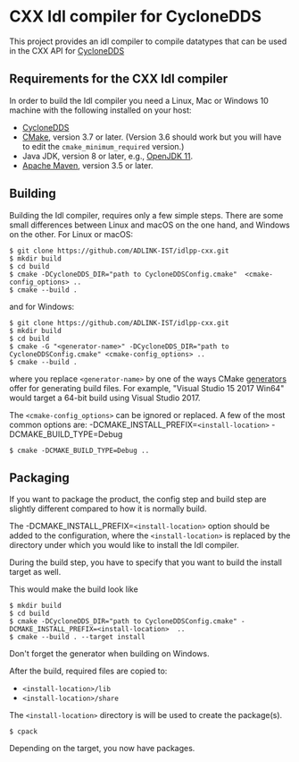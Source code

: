 # CXX Idl compiler for CycloneDDS

This project provides an idl compiler to compile datatypes that can be used in the CXX API for [CycloneDDS](https://github.com/eclipse-cyclonedds/cyclonedds/) 

## Requirements for the CXX Idl compiler

In order to build the Idl compiler you need a Linux, Mac or Windows 10 machine with the following
installed on your host:
  
  * [CycloneDDS](https://github.com/eclipse-cyclonedds/cyclonedds/) 
  * [CMake](https://cmake.org/download/), version 3.7 or later.  (Version 3.6 should work but you
    will have to edit the ``cmake_minimum_required`` version.)
  * Java JDK, version 8 or later, e.g., [OpenJDK 11](http://jdk.java.net/11/).
  * [Apache Maven](http://maven.apache.org/download.cgi), version 3.5 or later.


## Building

Building the Idl compiler, requires only a few simple steps. There are some small differences
between Linux and macOS on the one hand, and Windows on the other. For Linux or macOS:

    $ git clone https://github.com/ADLINK-IST/idlpp-cxx.git
    $ mkdir build
    $ cd build
    $ cmake -DCycloneDDS_DIR="path to CycloneDDSConfig.cmake"  <cmake-config_options> ..
    $ cmake --build .

and for Windows:

    $ git clone https://github.com/ADLINK-IST/idlpp-cxx.git
    $ mkdir build
    $ cd build
    $ cmake -G "<generator-name>" -DCycloneDDS_DIR="path to CycloneDDSConfig.cmake" <cmake-config_options> ..
    $ cmake --build .

where you replace ``<generator-name>`` by one of the ways
CMake [generators](https://cmake.org/cmake/help/latest/manual/cmake-generators.7.html) offer for
generating build files.  For example, "Visual Studio 15 2017 Win64" would target a 64-bit build
using Visual Studio 2017.

The ``<cmake-config_options>`` can be ignored or replaced. A few of the most common options are:
-DCMAKE_INSTALL_PREFIX=``<install-location>``
-DCMAKE_BUILD_TYPE=Debug

    $ cmake -DCMAKE_BUILD_TYPE=Debug ..


## Packaging

If you want to package the product, the config step and build step are slightly different compared
to how it is normally build.

The -DCMAKE_INSTALL_PREFIX=``<install-location>`` option should be added to the configuration,
where the ``<install-location>`` is replaced by the directory under which you would like to
install the Idl compiler.

During the build step, you have to specify that you want to build the install target as well.


This would make the build look like

    $ mkdir build
    $ cd build
    $ cmake -DCycloneDDS_DIR="path to CycloneDDSConfig.cmake" -DCMAKE_INSTALL_PREFIX=<install-location>  ..
    $ cmake --build . --target install

Don't forget the generator when building on Windows.

After the build, required files are copied to:

  * ``<install-location>/lib``
  * ``<install-location>/share``

The ``<install-location>`` directory is will be used to create the package(s).

    $ cpack

Depending on the target, you now have packages.

